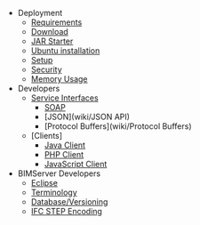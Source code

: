 * Deployment
  * [Requirements](wiki/Requirements)
  * [Download](wiki/Download)
  * [JAR Starter](wiki/JAR-Starter)
  * [Ubuntu installation](wiki/Install-on-Ubuntu)
  * [Setup](wiki/Setup)
  * [Security](wiki/Security)
  * [Memory Usage](wiki/Memory-usage)
* Developers
  * [Service Interfaces](Service-Interfaces)
     * [SOAP](wiki/SOAP)
     * [JSON](wiki/JSON API)
     * [Protocol Buffers](wiki/Protocol Buffers)
  * [Clients]
     * [Java Client](BimServerClient)
     * [PHP Client](PHP-Client-Library)
     * [JavaScript Client](JavaScriptClient)
* BIMServer Developers
  * [Eclipse](wiki/Eclipse)
  * [Terminology](wiki/Terminology)
  * [Database/Versioning](wiki/Database---Versioning)
  * [IFC STEP Encoding](wiki/IFC-STEP-Encoding)